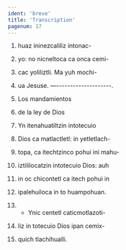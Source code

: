 ```yaml
---
ident: 'breve'
title: 'Transcription'
pagenum: 17
---
```

1.  huaz ininezcaliliz intonac-
2.  yo: no nicneltoca ca onca cemi-
3.  cac yoliliztli. Ma yuh mochi-
4.  ua Jesuse. —--------------------.

5.  Los mandamientos
6.  de la ley de Dios
7.  Yn itenahuatiltzin intotecuio
8.  Dios ca matlactletl: in yetletlach-
9.  topa, ca itechtzinco pohui ini mahu-
10.  iztililocatzin intotecuio Dios: auh
11.  in oc chicontetl ca itech pohui in
12.  ipalehuiloca in to huampohuan.
13.  - Ynic centetl caticmotlazoti-
14.  liz in totecuio Dios ipan cemix-
15.  quich tlachihualli.
